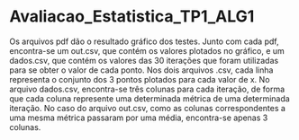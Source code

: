 # Avaliacao_Estatistica_TP1_ALG1
Os arquivos pdf dão o resultado gráfico dos testes. Junto com cada pdf, encontra-se um out.csv, que contém os valores plotados no gráfico, e um dados.csv, que contém os valores das 30 iterações que foram utilizadas para se obter o valor de cada ponto. Nos dois arquivos .csv, cada linha representa o conjunto dos 3 pontos plotados para cada valor de x. No arquivo dados.csv, encontra-se três colunas para cada iteração, de forma que cada coluna represente uma determinada métrica de uma determinada iteração. No caso do arquivo out.csv, como as colunas correspondentes a uma mesma métrica passaram por uma média, encontra-se apenas 3 colunas.

